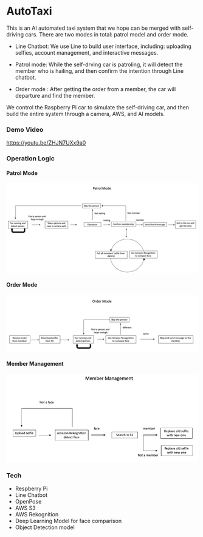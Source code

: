 # AutoTaxi

This is an AI automated taxi system that we hope can be merged with self-driving cars. There are two modes in total: patrol model and order mode.

* Line Chatbot: We use Line to build user interface, including: uploading selfies, account management, and interactive messages.

* Patrol mode: While the self-drving car is patroling, it will detect the member who is hailing, and then confirm the intention through Line chatbot.

* Order mode : After getting the order from a member, the car will departure and find the member. 

We control the Raspberry Pi car to simulate the self-driving car, and then build the entire system through a camera, AWS, and AI models.


### Demo Video
https://youtu.be/ZHJN7UXx9a0

### Operation Logic

#### Patrol Mode
![image](https://github.com/steven-LSC/AutoTaxi/blob/main/patrol%20mode%20diagram.png)

#### Order Mode
![image](https://github.com/steven-LSC/AutoTaxi/blob/main/oreder%20mode%20diagram.png)

#### Member Management
![image](https://github.com/steven-LSC/AutoTaxi/blob/main/member%20management%20diagram.png)

### Tech
* Respberry Pi
* Line Chatbot
* OpenPose
* AWS S3
* AWS Rekognition
* Deep Learning Model for face comparison
* Object Detection model
